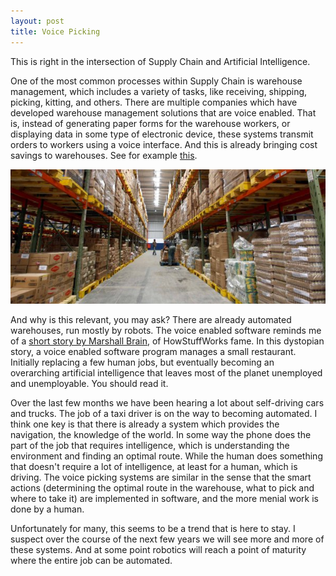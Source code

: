```yaml
---
layout: post
title: Voice Picking
---
```



This is right in the intersection of Supply Chain and Artificial Intelligence.

One of the most common processes within Supply Chain is warehouse management, which includes a variety of tasks, like receiving, shipping, picking, kitting, and others. There are multiple companies which have developed warehouse management solutions that are voice enabled. That is, instead of generating paper forms for the warehouse workers, or displaying data in some type of electronic device, these systems transmit orders to workers using a voice interface. And this is already bringing cost savings to warehouses. See for example [this](http://www.supplychain247.com/article/3pl_uses_a_voice_picking_solution_to_increase_productivity/Intelligrated).

![](/images/warehouse.jpg)

And why is this relevant, you may ask? There are already automated warehouses, run mostly by robots. The voice enabled software reminds me of a [short story by Marshall Brain](http://marshallbrain.com/manna1.htm), of HowStuffWorks fame. In this dystopian story, a voice enabled software program manages a small restaurant. Initially replacing a few human jobs, but eventually becoming an overarching artificial intelligence that leaves most of the planet unemployed and unemployable. You should read it.

Over the last few months we have been hearing a lot about self-driving cars and trucks. The job of a taxi driver is on the way to becoming automated. I think one key is that there is already a system which provides the navigation, the knowledge of the world. In some way the phone does the part of the job that requires intelligence, which is understanding the environment and finding an optimal route. While the human does something that doesn't require a lot of intelligence, at least for a human, which is driving. The voice picking systems are similar in the sense that the smart actions (determining the optimal route in the warehouse, what to pick and where to take it) are implemented in software, and the more menial work is done by a human.

Unfortunately for many, this seems to be a trend that is here to stay. I suspect over the course of the next few years we will see more and more of these systems. And at some point robotics will reach a point of maturity where the entire job can be automated.
